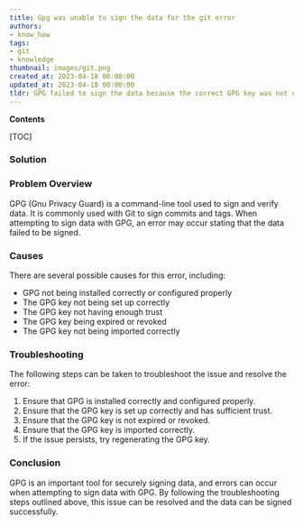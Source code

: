 ```yaml
---
title: Gpg was unable to sign the data for the git error
authors:
- know_how
tags:
- git
- knowledge
thumbnail: images/git.png
created_at: 2023-04-18 00:00:00
updated_at: 2023-04-18 00:00:00
tldr: GPG failed to sign the data because the correct GPG key was not configured.
---
```


**Contents**

[TOC]

### Solution

### Problem Overview
GPG (Gnu Privacy Guard) is a command-line tool used to sign and verify data. It is commonly used with Git to sign commits and tags. When attempting to sign data with GPG, an error may occur stating that the data failed to be signed.

### Causes
There are several possible causes for this error, including:

- GPG not being installed correctly or configured properly
- The GPG key not being set up correctly
- The GPG key not having enough trust
- The GPG key being expired or revoked
- The GPG key not being imported correctly

### Troubleshooting
The following steps can be taken to troubleshoot the issue and resolve the error:

1. Ensure that GPG is installed correctly and configured properly.
2. Ensure that the GPG key is set up correctly and has sufficient trust.
3. Ensure that the GPG key is not expired or revoked.
4. Ensure that the GPG key is imported correctly.
5. If the issue persists, try regenerating the GPG key.

### Conclusion
GPG is an important tool for securely signing data, and errors can occur when attempting to sign data with GPG. By following the troubleshooting steps outlined above, this issue can be resolved and the data can be signed successfully.
